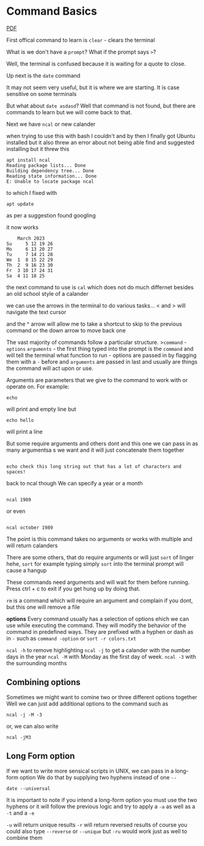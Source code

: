 # Command Basics

[PDF](./assets/02_Command_Basics.pdf)

First offical command to learn is
`clear` - clears the terminal

What is we don't have a `prompt`?
What if the prompt says
`>`?

Well, the terminal is confused because it is waiting for a quote to close.

Up next is the `date` command

It may not seem very useful, but it is where we are starting.
It is case sensitive on some terminals

But what about `date asdasd`?
Well that command is not found, but there are commands to learn but we will come back to that.

Next we have `ncal` or new calander

when trying to use this with bash I couldn't and by then I finally got Ubuntu installed but it also threw an error about not being able find and suggested installing but it threw this

```
apt install ncal
Reading package lists... Done
Building dependency tree... Done
Reading state information... Done
E: Unable to locate package ncal
```

to which I fixed with

```
apt update
```

as per a suggestion found googling

it now works

```
    March 2023
Su     5 12 19 26
Mo     6 13 20 27
Tu     7 14 21 28
We  1  8 15 22 29
Th  2  9 16 23 30
Fr  3 10 17 24 31
Sa  4 11 18 25
```

the next command to use is `cal` which does not do much differnet besides an old school style of a calander

we can use the arrows in the terminal to do various tasks... < and > will navigate the text cursor

and the ^ arrow will allow me to take a shortcut to skip to the previous command or the down arrow to move back one

The vast majority of commands follow a particular structure.
\>`command` -`options` `arguments`
\- the first thing typed into the prompt is the `command` and will tell the terminal what function to run
\- options are passed in by flagging them with a `-` before and `arguments` are passed in last and usually are things the command will act upon or use.

Arguments are parameters that we give to the command to work with or operate on. For example:

```
echo
```

will print and empty line
but

```
echo hello

```

will print a line

But some require arguments and others dont and this one we can pass in as many argumentsa s we want and it will just concatenate them together

```

echo check this long string out that has a lot of characters and spaces!

```

back to ncal though
We can specify a year or a month

```

ncal 1989

```

or even

```

ncal october 1989

```

The point is this command takes no arguments or works with multiple and will return calanders

There are some others, that do require arguments or will just `sort` of linger
hehe, `sort` for example
typing simply `sort` into the terminal prompt will cause a hangup

These commands need arguments and will wait for them before running. Press ctrl + c to exit if you get hung up by doing that.

`rm` is a command which will require an argument and complain if you dont, but this one will remove a file

__options__
Every command usually has a selection of options ehich we can use while executing the command. They will modify the behavior of the command in predefined ways. 
They are prefixed with a hyphen or dash as in `-` such as `command -option` or `sort -r colors.txt`

`ncal -h` to remove highlighting
`ncal -j` to get a calander with the number days in the year
`ncal -M` with Monday as the first day of week.
`ncal -3` with the surrounding months

## Combining options

Sometimes we might want to comine two or three different options together
Well we can just add additional options to the command such as
```
ncal -j -M -3
```

or, we can also write
```
ncal -jM3
```

## Long Form option
If we want to write more sensical scripts in UNIX, we can pass in a long-form option
We do that by supplying two hyphens instead of one `--`
```
date --universal
```
It is important to note if you intend a long-form option you must use the two hyphens or it will follow the previous logic and try to apply a `-a` as well as a `-t` and a `-e`

`-u` will return unique results
`-r` will return reversed results
of course you could also type
`--reverse`
or `--unique`
but `-ru` would work just as well to combine them

